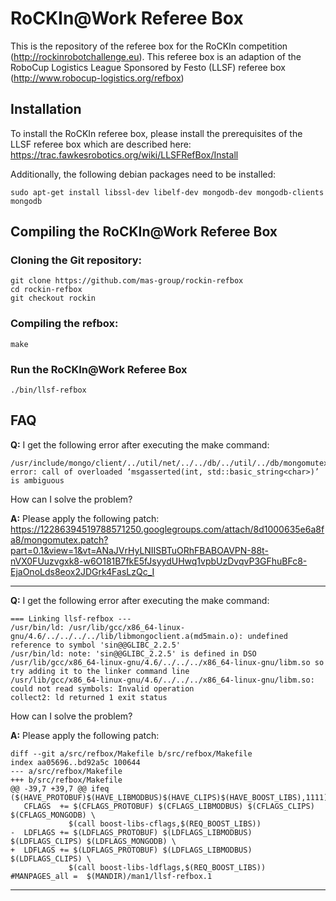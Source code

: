 RoCKIn@Work Referee Box
=======================

This is the repository of the referee box for the RoCKIn competition (http://rockinrobotchallenge.eu). This referee box is an adaption of the RoboCup Logistics League Sponsored by Festo (LLSF) referee box (http://www.robocup-logistics.org/refbox)


## Installation
To install the RoCKIn referee box, please install the prerequisites of the LLSF referee box which are described here: https://trac.fawkesrobotics.org/wiki/LLSFRefBox/Install

Additionally, the following debian packages need to be installed:

    sudo apt-get install libssl-dev libelf-dev mongodb-dev mongodb-clients mongodb
  
## Compiling the RoCKIn@Work Referee Box
### Cloning the Git repository:

    git clone https://github.com/mas-group/rockin-refbox
    cd rockin-refbox
    git checkout rockin


### Compiling the refbox:

    make

    
### Run the RoCKIn@Work Referee Box

    ./bin/llsf-refbox
    
    
    

## FAQ

**Q:** I get the following error after executing the make command: 

    /usr/include/mongo/client/../util/net/../../db/../util/../db/mongomutex.h:235:9: error: call of overloaded ‘msgasserted(int, std::basic_string<char>)’ is ambiguous
    
How can I solve the problem?
    
**A:** Please apply the following patch: https://12286394519788571250.googlegroups.com/attach/8d1000635e6a8fa8/mongomutex.patch?part=0.1&view=1&vt=ANaJVrHyLNIISBTuORhFBABOAVPN-88t-nVX0FUuzvgxk8-w6O181B7fkE5fJsyydUHwq1vpbUzDvqvP3GFhuBFc8-EjaOnoLds8eox2JDGrk4FasLzQc_I

------------------------------------

**Q:** I get the following error after executing the make command: 

    === Linking llsf-refbox ---
    /usr/bin/ld: /usr/lib/gcc/x86_64-linux-gnu/4.6/../../../../lib/libmongoclient.a(md5main.o): undefined reference to symbol 'sin@@GLIBC_2.2.5'
    /usr/bin/ld: note: 'sin@@GLIBC_2.2.5' is defined in DSO /usr/lib/gcc/x86_64-linux-gnu/4.6/../../../x86_64-linux-gnu/libm.so so try adding it to the linker command line
    /usr/lib/gcc/x86_64-linux-gnu/4.6/../../../x86_64-linux-gnu/libm.so: could not read symbols: Invalid operation
    collect2: ld returned 1 exit status
    
How can I solve the problem?

**A:** Please apply the following patch:

    diff --git a/src/refbox/Makefile b/src/refbox/Makefile
    index aa05696..bd92a5c 100644
    --- a/src/refbox/Makefile
    +++ b/src/refbox/Makefile
    @@ -39,7 +39,7 @@ ifeq ($(HAVE_PROTOBUF)$(HAVE_LIBMODBUS)$(HAVE_CLIPS)$(HAVE_BOOST_LIBS),1111)
       CFLAGS  += $(CFLAGS_PROTOBUF) $(CFLAGS_LIBMODBUS) $(CFLAGS_CLIPS) $(CFLAGS_MONGODB) \
                 $(call boost-libs-cflags,$(REQ_BOOST_LIBS))
    -  LDFLAGS += $(LDFLAGS_PROTOBUF) $(LDFLAGS_LIBMODBUS) $(LDFLAGS_CLIPS) $(LDFLAGS_MONGODB) \
    +  LDFLAGS += $(LDFLAGS_PROTOBUF) $(LDFLAGS_LIBMODBUS) $(LDFLAGS_CLIPS) \
                 $(call boost-libs-ldflags,$(REQ_BOOST_LIBS))
    #MANPAGES_all =  $(MANDIR)/man1/llsf-refbox.1
 
 ------------------------------------
